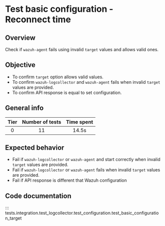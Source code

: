 # Test basic configuration - Reconnect time
## Overview 

Check if `wazuh-agent` fails using invalid `target` values and allows valid ones.

## Objective

- To confirm `target` option allows valid values.
- To confirm `wazuh-logcollector` and `wazuh-agent` fails when invalid `target` values are provided.
- To confirm API response is equal to set configuration.

## General info

|Tier | Number of tests | Time spent |
|:--:|:--:|:--:|
| 0 | 11 | 14.5s |

## Expected behavior

- Fail if `wazuh-logcollector` or `wazuh-agent` and start correctly when invalid `target` values
  are provided.
- Fail if `wazuh-logcollector` or `wazuh-agent` fails when invalid `target` values are provided.
- Fail if API response is different that Wazuh configuration

## Code documentation

::: tests.integration.test_logcollector.test_configuration.test_basic_configuration_target
